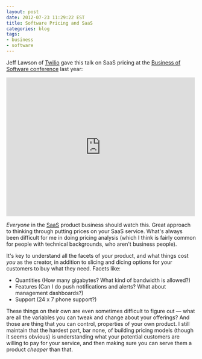 ```yaml
---
layout: post
date: 2012-07-23 11:29:22 EST
title: Software Pricing and SaaS
categories: blog
tags:
- business
- software
---
```


Jeff Lawson of [Twilio](http://www.twilio.com/) gave this talk on SaaS pricing at the [Business of Software conference](http://businessofsoftware.org/2012/07/jeff-lawson-jeffiel-ceo-of-twilio-at-business-of-software-2011-saas-and-the-art-of-pricing/) last year:

<iframe src="http://blip.tv/play/AYLslAUC.html?p=1" width="500" height="369" frameborder="0" allowfullscreen></iframe><embed type="application/x-shockwave-flash" src="http://a.blip.tv/api.swf#AYLslAUC" style="display:none"></embed>

_Everyone_ in the [SaaS](http://en.wikipedia.org/wiki/Software_as_a_service) product business should watch this. Great approach to thinking through putting prices on your SaaS service. What's always been difficult for me in doing pricing analysis (which I think is fairly common for people with technical backgrounds, who aren't business people).

It's key to understand all the facets of your product, and what things cost _you_ as the creator, in addition to slicing and dicing options for your customers to buy what they need. Facets like:

* Quantities (How many gigabytes? What kind of bandwidth is allowed?)
* Features (Can I do push notifications and alerts? What about management dashboards?)
* Support (24 x 7 phone support?)

These things on their own are even sometimes difficult to figure out &mdash; what are all the variables you can tweak and change about your offerings? And those are thing that you can control, properties of your own product. I still maintain that the hardest part, bar none, of building pricing models (though it seems obvious) is understanding what your potential customers are willing to pay for your service, and then making sure you can serve them a product _cheaper_ than that.